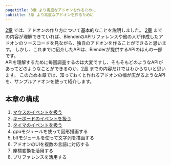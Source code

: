 ```yaml
---
pagetitle: 3章 より高度なアドオンを作るために
subtitle: 3章 より高度なアドオンを作るために
---
```



[2章](../chapter_02/index.html) では、アドオンの作り方について基本的なことを説明しました。
[2章](../chapter_02/index.html) までの内容が理解できていれば、BlenderのAPIリファレンスや他の人が作成したアドオンのソースコードを見ながら、独自のアドオンを作ることができると思います。
しかし、これまでに紹介したAPIは、Blenderが提供するAPIのほんの一部です。  
APIを理解するために毎回調査するのは大変ですし、そもそもどのようなAPIがあってどのようなことができるのか、[2章](../chapter_02/index.html) までの内容だけではわからないと思います。
このため本章では、知っておくと作れるアドオンの幅が広がるようなAPIを、サンプルアドオンを使って紹介します。


## 本章の構成

1. [マウスのイベントを扱う](01_Handle_Mouse_Event.html)
2. [キーボードのイベントを扱う](02_Handle_Keyboard_Event.html)
3. [タイマのイベントを扱う](03_Handle_Timer_Event.html)
4. gpuモジュールを使って図形描画する
5. blfモジュールを使って文字列を描画する
6. アドオンのUIを複数の言語に対応する
7. 座標変換を活用する
8. プリファレンスを活用する
